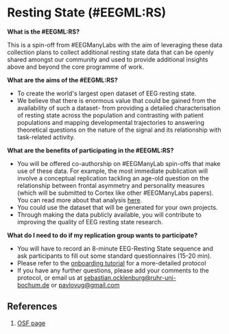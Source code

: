 ---
--- 
# Resting State (#EEGML:RS)

**What is the #EEGML:RS?**

This is a spin-off from #EEGManyLabs with the aim of leveraging these data collection plans to collect additional resting state data that can be openly shared amongst our community and used to provide additional insights above and beyond the core programme of work.

**What are the aims of the #EEGML:RS?**

- To create the world's largest open dataset of EEG resting state.
- We believe that there is enormous value that could be gained from the availability of such a dataset- from providing a detailed characterisation of resting state across the population and contrasting with patient populations and mapping developmental trajectories to answering theoretical questions on the nature of the signal and its relationship with task-related activity.

**What are the benefits of participating in the #EEGML:RS?**

- You will be offered co-authorship on #EEGManyLab spin-offs that make use of these data. For example, the most immediate publication will involve a conceptual replication tackling an age-old question on the relationship between frontal asymmetry and personality measures (which will be submitted to Cortex like other #EEGManyLabs papers). You can read more about that analysis [here](https://docs.google.com/document/d/137hb1Y-6Gw_nnu3u_QlSY4Fa6GgkQa8pPZ1WewYK9ns/edit?usp=sharing).
- You could use the dataset that will be generated for your own projects.
- Through making the data publicly available, you will contribute to improving the quality of EEG resting state research.

**What do I need to do if my replication group wants to participate?**

- You will have to record an 8-minute EEG-Resting State sequence and ask participants to fill out some standard questionnaires (15-20 min).
- Please refer to the [onboarding tutorial](https://docs.google.com/document/d/1pxR57Is4AI8g-hNkECgUxxakWxgi54kU0jfWX8gbs84/edit) for a more-detailed protocol
- If you have any further questions, please add your comments to the protocol, or email us at [sebastian.ocklenburg@ruhr-uni-bochum.de](mailto:sebastian.Ocklenburg@ruhr-uni-bochum.de) or [pavlovug@gmail.com](mailto:pavlovug@gmail.com)



## References
1. [OSF page](https://osf.io/sp3ck/wiki/home/)

